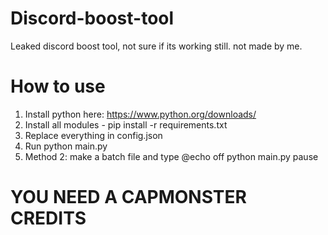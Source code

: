 # Discord-boost-tool
Leaked discord boost tool, not sure if its working still.
not made by me.

# How to use
1. Install python here: https://www.python.org/downloads/
2. Install all modules - pip install -r requirements.txt
3. Replace everything in config.json
4. Run python main.py
5. Method 2: make a batch file and type
   @echo off
   python main.py
   pause

# YOU NEED A CAPMONSTER CREDITS
